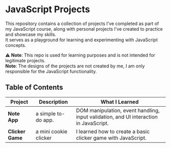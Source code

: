 # JavaScript Projects

This repository contains a collection of projects I've completed as part of my JavaScript course, along with personal projects I've created to practice and showcase my skills.  
It serves as a playground for learning and experimenting with JavaScript concepts.  

⚠️ **Note**: This repo is used for learning purposes and is not intended for legitimate projects.  
    **Note**: The designs of the projects are not created by me, I am only responsible for the JavaScript functionality.

## Table of Contents  

| Project          | Description          | What I Learned|
|------------------|----------------------|---------------|
| **Note App**     | a simple to-do app.  |DOM manipulation, event handling, input validation, and UI interaction in JavaScript.|
| **Clicker Game** | a mini cookie clicker|I learned how to create a basic clicker game with JavaScript.
